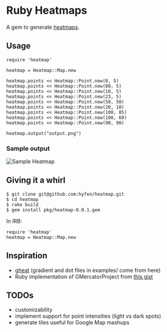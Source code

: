 # Ruby Heatmaps

A gem to generate [heatmaps](http://www.google.ca/images?um=1&hl=en&q=heatmap&aq=f&aqi=&aql=&oq=).

## Usage

	require 'heatmap'
	
	heatmap = Heatmap::Map.new
	
	heatmap.points << Heatmap::Point.new(0, 5)
	heatmap.points << Heatmap::Point.new(80, 5)
	heatmap.points << Heatmap::Point.new(10, 5)
	heatmap.points << Heatmap::Point.new(23, 5)
	heatmap.points << Heatmap::Point.new(50, 50)
	heatmap.points << Heatmap::Point.new(20, 10)
	heatmap.points << Heatmap::Point.new(100, 85)
	heatmap.points << Heatmap::Point.new(100, 60)
	heatmap.points << Heatmap::Point.new(90, 90)

	heatmap.output("output.png")


### Sample output

![Sample Heatmap](http://dl.dropbox.com/u/1144778/heatmap/output.png)

## Giving it a whirl

	$ git clone git@github.com:hyfen/heatmap.git
	$ cd heatmap
	$ rake build
	$ gem install pkg/heatmap-0.0.1.gem
	
In IRB:

	require 'heatmap'
	heatmap = Heatmap::Map.new

## Inspiration

- [gheat](http://code.google.com/p/gheat/) (gradient and dot files in examples/ come from here)
- Ruby implementation of GMercatorProject from [this gist](https://gist.github.com/20688)

## TODOs

- customizability
- implement support for point intensities (light vs dark spots) 
- generate tiles useful for Google Map mashups